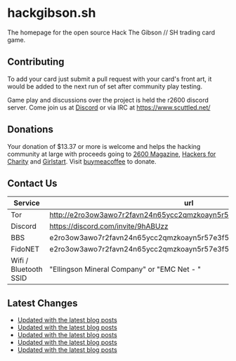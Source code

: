 # hackgibson.sh
The homepage for the open source Hack The Gibson // SH trading card game.


## Contributing

To add your card just submit a pull request with your card's front art, it would be added to the next run of set after community play testing.

Game play and discussions over the project is held the r2600 discord server. Come join us at [Discord](https://discord.com/invite/9hABUzz) or via IRC at https://www.scuttled.net/


## Donations

Your donation of $13.37 or more is welcome and helps the hacking community at large with proceeds going to [2600 Magazine](https://2600.com/), [Hackers for Charity](https://hackersforcharity.org) and [Girlstart](https://girlstart.org).  Visit [buymeacoffee](https://www.buymeacoffee.com/hackgibson.sh) to donate.


## Contact Us

Service | url
-|-
Tor | http://e2ro3ow3awo7r2favn24n65ycc2qmzkoayn5r57e3f56nvjwdcgg32ad.onion
Discord | https://discord.com/invite/9hABUzz
BBS | e2ro3ow3awo7r2favn24n65ycc2qmzkoayn5r57e3f56nvjwdcgg32ad.onion:23
FidoNET | e2ro3ow3awo7r2favn24n65ycc2qmzkoayn5r57e3f56nvjwdcgg32ad.onion:24554
Wifi / Bluetooth SSID | "Ellingson Mineral Company" or "EMC Net - <fidonet address>"

## Latest Changes
<!-- BLOG-POST-LIST:START -->
- [Updated with the latest blog posts](https://github.com/DFW2600/hackgibson.sh/commit/7a71b3878ecce4269a90149e805e00f92d64669e)
- [Updated with the latest blog posts](https://github.com/DFW2600/hackgibson.sh/commit/1e6a8ebb8028d1cd4f44e00cba000f84aa1ffa94)
- [Updated with the latest blog posts](https://github.com/DFW2600/hackgibson.sh/commit/6f26e753609a56765c2a443b54367f0d6c4c32fc)
- [Updated with the latest blog posts](https://github.com/DFW2600/hackgibson.sh/commit/3a8ae4982c41d508d0fb626abc3514766cf023c7)
- [Updated with the latest blog posts](https://github.com/DFW2600/hackgibson.sh/commit/44551e0e3495a6e57412d472896804dfb6fb3940)
<!-- BLOG-POST-LIST:END -->
